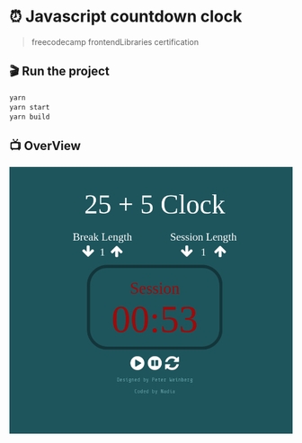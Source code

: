 # :alarm_clock: Javascript countdown clock 

>freecodecamp frontendLibraries certification

## :clapper: Run the project

```bash
yarn 
yarn start
yarn build
```

## :tv: OverView

![alt text](public/clock.png)
